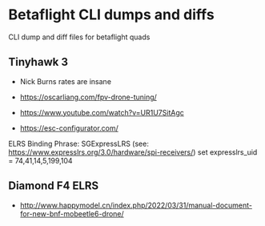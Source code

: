 # Betaflight CLI dumps and diffs

CLI dump and diff files for betaflight quads


## Tinyhawk 3

- Nick Burns rates are insane


- https://oscarliang.com/fpv-drone-tuning/
- https://www.youtube.com/watch?v=UR1U7SitAgc


- https://esc-configurator.com/


ELRS Binding Phrase: SGExpressLRS (see: https://www.expresslrs.org/3.0/hardware/spi-receivers/)
set expresslrs_uid = 74,41,14,5,199,104


## Diamond F4 ELRS
- http://www.happymodel.cn/index.php/2022/03/31/manual-document-for-new-bnf-mobeetle6-drone/
